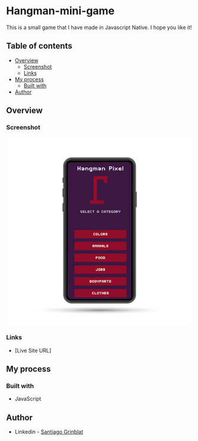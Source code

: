 # Hangman-mini-game
 
This is a small game that I have made in Javascript Native. I hope you like it!

## Table of contents

- [Overview](#overview)
  - [Screenshot](#screenshot)
  - [Links](#links)
- [My process](#my-process)
  - [Built with](#built-with)
- [Author](#author)

## Overview

### Screenshot

![](./img/previewHangman.jpg)

### Links

- [Live Site URL]

## My process

### Built with

- JavaScript

## Author

- Linkedin - [Santiago Grinblat](https://www.linkedin.com/in/santiago-grinblat/)

